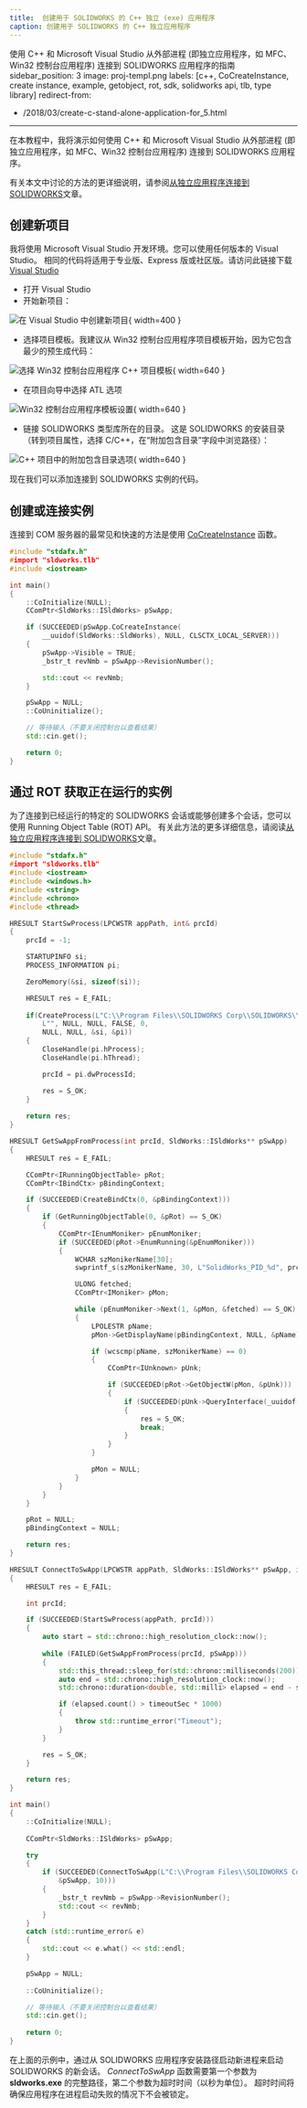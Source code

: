 ```yaml
---
title:  创建用于 SOLIDWORKS 的 C++ 独立 (exe) 应用程序
caption: 创建用于 SOLIDWORKS 的 C++ 独立应用程序
---
```

 使用 C++ 和 Microsoft Visual Studio 从外部进程 (即独立应用程序，如 MFC、Win32 控制台应用程序) 连接到 SOLIDWORKS 应用程序的指南
sidebar_position: 3
image: proj-templ.png
labels: [c++, CoCreateInstance, create instance, example, getobject, rot, sdk, solidworks api, tlb, type library]
redirect-from:
  - /2018/03/create-c-stand-alone-application-for_5.html
---
在本教程中，我将演示如何使用 C++ 和 Microsoft Visual Studio 从外部进程 (即独立应用程序，如 MFC、Win32 控制台应用程序) 连接到 SOLIDWORKS 应用程序。

有关本文中讨论的方法的更详细说明，请参阅[从独立应用程序连接到 SOLIDWORKS](/docs/codestack/solidworks-api/getting-started/stand-alone/)文章。

## 创建新项目

我将使用 Microsoft Visual Studio 开发环境。您可以使用任何版本的 Visual Studio。
相同的代码将适用于专业版、Express 版或社区版。请访问此链接下载[Visual Studio](https://www.visualstudio.com/vs/community/)

* 打开 Visual Studio
* 开始新项目：

![在 Visual Studio 中创建新项目](new-project.png){ width=400 }

* 选择项目模板。我建议从 Win32 控制台应用程序项目模板开始，因为它包含最少的预生成代码：

![选择 Win32 控制台应用程序 C++ 项目模板](proj-templ.png){ width=640 }

* 在项目向导中选择 ATL 选项

![Win32 控制台应用程序模板设置](apps-settings.png){ width=640 }

* 链接 SOLIDWORKS 类型库所在的目录。
这是 SOLIDWORKS 的安装目录（转到项目属性，选择 C/C++，在“附加包含目录”字段中浏览路径）：

![C++ 项目中的附加包含目录选项](add-incl-dir.png){ width=640 }

现在我们可以添加连接到 SOLIDWORKS 实例的代码。

## 创建或连接实例

连接到 COM 服务器的最常见和快速的方法是使用 [CoCreateInstance](https://msdn.microsoft.com/en-us/library/windows/desktop/ms686615(v=vs.85).aspx) 函数。

~~~ cpp
#include "stdafx.h"
#import "sldworks.tlb"
#include <iostream>

int main()
{
    ::CoInitialize(NULL);
    CComPtr<SldWorks::ISldWorks> pSwApp;

    if (SUCCEEDED(pSwApp.CoCreateInstance(
        __uuidof(SldWorks::SldWorks), NULL, CLSCTX_LOCAL_SERVER)))
    {
        pSwApp->Visible = TRUE;
        _bstr_t revNmb = pSwApp->RevisionNumber();

        std::cout << revNmb;
    }

    pSwApp = NULL;
    ::CoUninitialize();

    // 等待输入（不要关闭控制台以查看结果）
    std::cin.get();

    return 0;
}

~~~



## 通过 ROT 获取正在运行的实例

为了连接到已经运行的特定的 SOLIDWORKS 会话或能够创建多个会话，您可以使用 Running Object Table (ROT) API。
有关此方法的更多详细信息，请阅读[从独立应用程序连接到 SOLIDWORKS](/docs/codestack/solidworks-api/getting-started/stand-alone#method-b---running-object-table-rot)文章。

~~~ cpp
#include "stdafx.h"
#import "sldworks.tlb"
#include <iostream>
#include <windows.h>
#include <string>
#include <chrono>
#include <thread>

HRESULT StartSwProcess(LPCWSTR appPath, int& prcId)
{
    prcId = -1;

    STARTUPINFO si;
    PROCESS_INFORMATION pi;

    ZeroMemory(&si, sizeof(si));

    HRESULT res = E_FAIL;
    
    if(CreateProcess(L"C:\\Program Files\\SOLIDWORKS Corp\\SOLIDWORKS\\SLDWORKS.exe",
        L"", NULL, NULL, FALSE, 0,
        NULL, NULL, &si, &pi))
    {
        CloseHandle(pi.hProcess);
        CloseHandle(pi.hThread);

        prcId = pi.dwProcessId;

        res = S_OK;
    }
    
    return res;
}

HRESULT GetSwAppFromProcess(int prcId, SldWorks::ISldWorks** pSwApp)
{
    HRESULT res = E_FAIL;

    CComPtr<IRunningObjectTable> pRot;
    CComPtr<IBindCtx> pBindingContext;

    if (SUCCEEDED(CreateBindCtx(0, &pBindingContext)))
    {
        if (GetRunningObjectTable(0, &pRot) == S_OK)
        {
            CComPtr<IEnumMoniker> pEnumMoniker;
            if (SUCCEEDED(pRot->EnumRunning(&pEnumMoniker)))
            {
                WCHAR szMonikerName[30];
                swprintf_s(szMonikerName, 30, L"SolidWorks_PID_%d", prcId);

                ULONG fetched;
                CComPtr<IMoniker> pMon;

                while (pEnumMoniker->Next(1, &pMon, &fetched) == S_OK)
                {
                    LPOLESTR pName;
                    pMon->GetDisplayName(pBindingContext, NULL, &pName);

                    if (wcscmp(pName, szMonikerName) == 0)
                    {
                        CComPtr<IUnknown> pUnk;

                        if (SUCCEEDED(pRot->GetObjectW(pMon, &pUnk)))
                        {
                            if (SUCCEEDED(pUnk->QueryInterface(_uuidof(SldWorks::ISldWorks), (void**)pSwApp)))
                            {    
                                res = S_OK;
                                break;
                            }
                        }
                    }

                    pMon = NULL;
                }
            }
        }
    }

    pRot = NULL;
    pBindingContext = NULL;

    return res;
}

HRESULT ConnectToSwApp(LPCWSTR appPath, SldWorks::ISldWorks** pSwApp, int timeoutSec) 
{
    HRESULT res = E_FAIL;

    int prcId;

    if (SUCCEEDED(StartSwProcess(appPath, prcId)))
    {
        auto start = std::chrono::high_resolution_clock::now();
        
        while (FAILED(GetSwAppFromProcess(prcId, pSwApp)))
        {
            std::this_thread::sleep_for(std::chrono::milliseconds(200));
            auto end = std::chrono::high_resolution_clock::now();
            std::chrono::duration<double, std::milli> elapsed = end - start;

            if (elapsed.count() > timeoutSec * 1000)
            {
                throw std::runtime_error("Timeout");
            }
        }

        res = S_OK;
    }

    return res;
}

int main()
{
    ::CoInitialize(NULL);
    
    CComPtr<SldWorks::ISldWorks> pSwApp;

    try 
    {
        if (SUCCEEDED(ConnectToSwApp(L"C:\\Program Files\\SOLIDWORKS Corp\\SOLIDWORKS (2)\\SLDWORKS.exe", 
            &pSwApp, 10))) 
        {
            _bstr_t revNmb = pSwApp->RevisionNumber();
            std::cout << revNmb;
        }
    }
    catch (std::runtime_error& e) 
    {
        std::cout << e.what() << std::endl;
    }

    pSwApp = NULL;
    
    ::CoUninitialize();

    // 等待输入（不要关闭控制台以查看结果）
    std::cin.get();
    
    return 0;
}


~~~



在上面的示例中，通过从 SOLIDWORKS 应用程序安装路径启动新进程来启动 SOLIDWORKS 的新会话。
*ConnectToSwApp* 函数需要第一个参数为 **sldworks.exe** 的完整路径，第二个参数为超时时间（以秒为单位）。
超时时间将确保应用程序在进程启动失败的情况下不会被锁定。